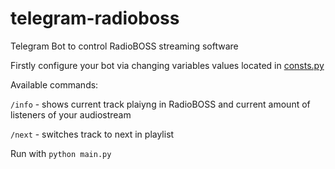 # telegram-radioboss
Telegram Bot to control RadioBOSS streaming software

Firstly configure your bot via changing variables values located in [consts.py](https://github.com/om1ji/telegram-radioboss/blob/main/consts.py)

Available commands:

```/info``` - shows current track plaiyng in RadioBOSS and current amount of listeners of your audiostream

```/next``` - switches track to next in playlist

Run with ```python main.py```
